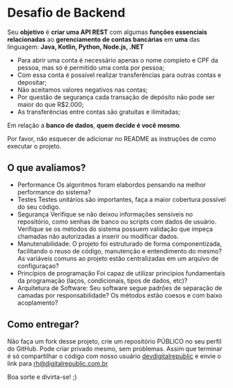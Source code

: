 # Desafio de Backend



Seu **objetivo** é **criar uma API REST** com algumas **funções essenciais relacionadas** ao **gerenciamento de contas bancárias** em **uma** das linguagem: **Java, Kotlin, Python, Node.js, .NET**

- Para abrir uma conta é necessário apenas o nome completo e CPF da pessoa, mas só é permitido uma conta por pessoa;
- Com essa conta é possível realizar transferências para outras contas e depositar;
- Não aceitamos valores negativos nas contas;
- Por questão de segurança cada transação de depósito não pode ser maior do que R$2.000;
- As transferências entre contas são gratuitas e ilimitadas;

Em relação a **banco de dados**, **quem decide é você mesmo**.

Por favor, não esquecer de adicionar no README as instruções de como executar o projeto.

## O que avaliamos?

- Performance
Os algoritmos foram elabordos pensando na melhor performance do sistema?
- Testes
Testes unitários são importantes, faça a maior cobertura possível do seu código.
- Segurança
Verifique se não deixou informações sensíveis no repositório, como senhas de banco ou scripts com dados de usuário. Verifique se os métodos do sistema possuem validação que impeça chamadas não autorizadas a inserir ou modificar dados.
- Manutenabilidade:
O projeto foi estruturado de forma componentizada, facilitando o reuso de código, manutenção e entendimento do mesmo? As variáveis comuns ao projeto estão centralizadas em um arquivo de configuraçao?
- Princípios de programação
Foi capaz de utilizar principios fundamentais da programação (laços, condicionais, tipos de dados, etc)?
- Arquitetura de Software:
Seu software segue padrões de separação de camadas por responsabilidade? Os métodos estão coesos e com baixo acoplamento?

## Como entregar?

Não faça um fork desse projeto, crie um repositório PÚBLICO no seu perfil do GitHub. Pode criar privado mesmo, sem problemas.
Assim que terminar é só compartilhar o código com nosso usuário [devdigitalrepublic](https://github.com/devdigitalrepublic) e envie o link para rh@digitalrepublic.com.br

Boa sorte e divirta-se! ;)
